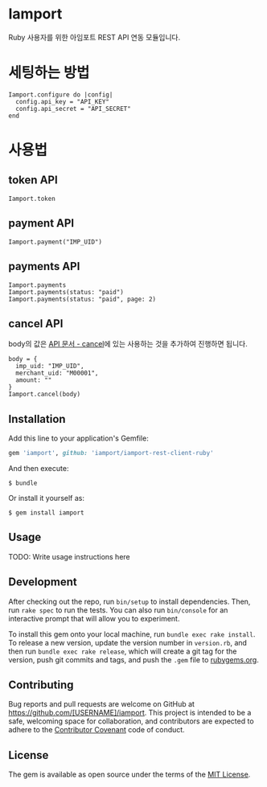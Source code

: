 # Iamport

Ruby 사용자를 위한 아임포트 REST API 연동 모듈입니다.

# 세팅하는 방법
```
Iamport.configure do |config|
  config.api_key = "API_KEY"
  config.api_secret = "API_SECRET"
end
```

# 사용법
## token API
```
Iamport.token
```

## payment API
```
Iamport.payment("IMP_UID")
```

## payments API
```
Iamport.payments
Iamport.payments(status: "paid")
Iamport.payments(status: "paid", page: 2)
```

## cancel API
body의 값은 [API 문서 - cancel](https://api.iamport.kr/#!/payments/cancelPayment)에 있는 사용하는 것을 추가하여 진행하면 됩니다.​
```
body = {
  imp_uid: "IMP_UID",
  merchant_uid: "M00001",
  amount: ""
}
Iamport.cancel(body)
```

## Installation

Add this line to your application's Gemfile:

```ruby
gem 'iamport', github: 'iamport/iamport-rest-client-ruby'
```

And then execute:

    $ bundle

Or install it yourself as:

    $ gem install iamport

## Usage

TODO: Write usage instructions here

## Development

After checking out the repo, run `bin/setup` to install dependencies. Then, run `rake spec` to run the tests. You can also run `bin/console` for an interactive prompt that will allow you to experiment.

To install this gem onto your local machine, run `bundle exec rake install`. To release a new version, update the version number in `version.rb`, and then run `bundle exec rake release`, which will create a git tag for the version, push git commits and tags, and push the `.gem` file to [rubygems.org](https://rubygems.org).

## Contributing

Bug reports and pull requests are welcome on GitHub at https://github.com/[USERNAME]/iamport. This project is intended to be a safe, welcoming space for collaboration, and contributors are expected to adhere to the [Contributor Covenant](contributor-covenant.org) code of conduct.


## License

The gem is available as open source under the terms of the [MIT License](http://opensource.org/licenses/MIT).

